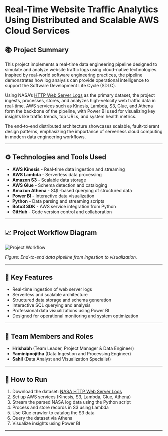 # Real-Time Website Traffic Analytics Using Distributed and Scalable AWS Cloud Services

## 📚 Project Summary

This project implements a real-time data engineering pipeline designed to simulate and analyze website traffic logs using cloud-native technologies. Inspired by real-world software engineering practices, the pipeline demonstrates how log analysis can provide operational intelligence to support the Software Development Life Cycle (SDLC).

Using NASA’s [HTTP Web Server Logs](https://ita.ee.lbl.gov/html/contrib/NASA-HTTP.html) as the primary dataset, the project ingests, processes, stores, and analyzes high-velocity web traffic data in real-time. AWS services such as Kinesis, Lambda, S3, Glue, and Athena form the backbone of the pipeline, with Power BI used for visualizing key insights like traffic trends, top URLs, and system health metrics.

The end-to-end distributed architecture showcases scalable, fault-tolerant design patterns, emphasizing the importance of serverless cloud computing in modern data engineering workflows.

---

## ⚙️ Technologies and Tools Used

- **AWS Kinesis** - Real-time data ingestion and streaming
- **AWS Lambda** - Serverless data processing
- **Amazon S3** - Scalable data storage
- **AWS Glue** - Schema detection and cataloging
- **Amazon Athena** - SQL-based querying of structured data
- **Power BI** - Interactive data visualization
- **Python** - Data parsing and streaming scripts
- **Boto3 SDK** - AWS service integration from Python
- **GitHub** - Code version control and collaboration

---

## 📈 Project Workflow Diagram

![Project Workflow](path/to/your/project_workflow_diagram.png)

*Figure: End-to-end data pipeline from ingestion to visualization.*

---

## 🧩 Key Features

- Real-time ingestion of web server logs
- Serverless and scalable architecture
- Structured data storage and schema generation
- Interactive SQL querying and analysis
- Professional data visualizations using Power BI
- Designed for operational monitoring and system optimization

---

## 🧠 Team Members and Roles

- **Hrishabh** (Team Leader, Project Manager & Data Engineer)  
- **Yaminipoojitha** (Data Ingestion and Processing Engineer)  
- **Sahil** (Data Analyst and Visualization Specialist)

---

## 🚀 How to Run

1. Download the dataset: [NASA HTTP Web Server Logs](https://ita.ee.lbl.gov/html/contrib/NASA-HTTP.html)
2. Set up AWS services (Kinesis, S3, Lambda, Glue, Athena)
3. Stream the parsed NASA log data using the Python script
4. Process and store records in S3 using Lambda
5. Use Glue crawler to catalog the S3 data
6. Query the dataset via Athena
7. Visualize insights using Power BI

---
